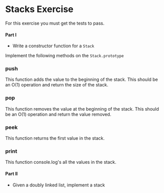 # Stacks Exercise

For this exercise you must get the tests to pass.

#### Part I 

- Write a constructor function for a `Stack`

Implement the following methods on the `Stack.prototype`

### push

This function adds the value to the beginning of the stack. This should be an O(1) operation and return the size of the stack.

### pop

This function removes the value at the beginning of the stack. This should be an O(1) operation and return the value removed.

### peek

This function returns the first value in the stack.

### print

This function console.log's all the values in the stack.

#### Part II

* Given a doubly linked list, implement a stack

